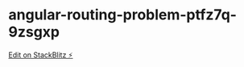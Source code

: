 # angular-routing-problem-ptfz7q-9zsgxp

[Edit on StackBlitz ⚡️](https://stackblitz.com/edit/angular-routing-problem-ptfz7q-9zsgxp)